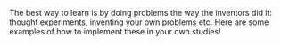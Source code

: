 The best way to learn is by doing problems the way the inventors did it: thought experiments, inventing your own problems etc. Here are some examples of how to implement these in your own studies!
